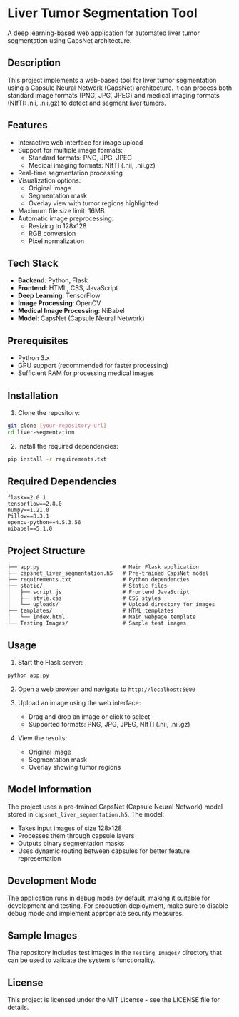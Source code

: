# Liver Tumor Segmentation Tool

A deep learning-based web application for automated liver tumor segmentation using CapsNet architecture.

## Description

This project implements a web-based tool for liver tumor segmentation using a Capsule Neural Network (CapsNet) architecture. It can process both standard image formats (PNG, JPG, JPEG) and medical imaging formats (NIfTI: .nii, .nii.gz) to detect and segment liver tumors.

## Features

- Interactive web interface for image upload
- Support for multiple image formats:
  - Standard formats: PNG, JPG, JPEG
  - Medical imaging formats: NIfTI (.nii, .nii.gz)
- Real-time segmentation processing
- Visualization options:
  - Original image
  - Segmentation mask
  - Overlay view with tumor regions highlighted
- Maximum file size limit: 16MB
- Automatic image preprocessing:
  - Resizing to 128x128
  - RGB conversion
  - Pixel normalization

## Tech Stack

- **Backend**: Python, Flask
- **Frontend**: HTML, CSS, JavaScript
- **Deep Learning**: TensorFlow
- **Image Processing**: OpenCV
- **Medical Image Processing**: NiBabel
- **Model**: CapsNet (Capsule Neural Network)

## Prerequisites

- Python 3.x
- GPU support (recommended for faster processing)
- Sufficient RAM for processing medical images

## Installation

1. Clone the repository:
```bash
git clone [your-repository-url]
cd liver-segmentation
```

2. Install the required dependencies:
```bash
pip install -r requirements.txt
```

## Required Dependencies

```
flask==2.0.1
tensorflow==2.8.0
numpy==1.21.0
Pillow==8.3.1
opencv-python==4.5.3.56
nibabel==5.1.0
```

## Project Structure

```
├── app.py                          # Main Flask application
├── capsnet_liver_segmentation.h5   # Pre-trained CapsNet model
├── requirements.txt                # Python dependencies
├── static/                         # Static files
│   ├── script.js                   # Frontend JavaScript
│   ├── style.css                   # CSS styles
│   └── uploads/                    # Upload directory for images
├── templates/                      # HTML templates
│   └── index.html                  # Main webpage template
└── Testing Images/                 # Sample test images
```

## Usage

1. Start the Flask server:
```bash
python app.py
```

2. Open a web browser and navigate to `http://localhost:5000`

3. Upload an image using the web interface:
   - Drag and drop an image or click to select
   - Supported formats: PNG, JPG, JPEG, NIfTI (.nii, .nii.gz)

4. View the results:
   - Original image
   - Segmentation mask
   - Overlay showing tumor regions

## Model Information

The project uses a pre-trained CapsNet (Capsule Neural Network) model stored in `capsnet_liver_segmentation.h5`. The model:
- Takes input images of size 128x128
- Processes them through capsule layers
- Outputs binary segmentation masks
- Uses dynamic routing between capsules for better feature representation

## Development Mode

The application runs in debug mode by default, making it suitable for development and testing. For production deployment, make sure to disable debug mode and implement appropriate security measures.

## Sample Images

The repository includes test images in the `Testing Images/` directory that can be used to validate the system's functionality.

## License

This project is licensed under the MIT License - see the LICENSE file for details.
